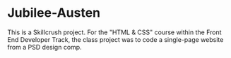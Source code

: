 # Jubilee-Austen

This is a Skillcrush project. For the "HTML & CSS" course within the Front End Developer Track,
the class project was to code a single-page website from a PSD design comp.
